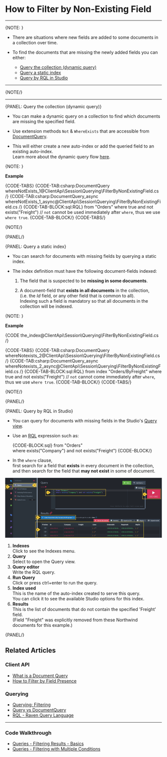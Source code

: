 ﻿# How to Filter by Non-Existing Field  

---

{NOTE: }

* There are situations where new fields are added to some documents in a collection over time.  

* To find the documents that are missing the newly added fields you can either:  
    * [Query the collection (dynamic query)](../../../client-api/session/querying/how-to-filter-by-non-existing-field#query-the-collection-(dynamic-query))  
    * [Query a static index](../../../client-api/session/querying/how-to-filter-by-non-existing-field#query-a-static-index)  
    * [Query by RQL in Studio](../../../client-api/session/querying/how-to-filter-by-non-existing-field#query-by-rql-in-studio)  

----

{NOTE/}

---

{PANEL: Query the collection (dynamic query)}

* You can make a dynamic query on a collection to find which documents are missing the specified field.

* Use extension methods `Not` & `WhereExists` that are accessible from [DocumentQuery](../../../client-api/session/querying/document-query/what-is-document-query).

* This will either create a new auto-index or add the queried field to an existing auto-index.  
  Learn more about the dynamic query flow [here](../../../client-api/session/querying/how-to-query#dynamicQuery).

{NOTE: }

__Example__

{CODE-TABS}
{CODE-TAB:csharp:DocumentQuery whereNotExists_1@ClientApi\Session\Querying\FilterByNonExistingField.cs /}
{CODE-TAB:csharp:DocumentQuery_async whereNotExists_1_async@ClientApi\Session\Querying\FilterByNonExistingField.cs /}
{CODE-TAB-BLOCK:sql:RQL}
from "Orders"
where true and not exists("Freight")
// `not` cannot be used immediately after `where`, thus we use `where true`.
{CODE-TAB-BLOCK/}
{CODE-TABS/}

{NOTE/}

{PANEL/}

{PANEL: Query a static index}

* You can search for documents with missing fields by querying a static index.  

* The index definition must have the following document-fields indexed:

    1. The field that is suspected to be __missing in some documents__.  
  
    2. A document-field that __exists in all documents__ in the collection,  
       (i.e. the _Id_ field, or any other field that is common to all).  
       Indexing such a field is mandatory so that all documents in the collection will be indexed.

{NOTE: }

__Example__

{CODE the_index@ClientApi\Session\Querying\FilterByNonExistingField.cs /}

{CODE-TABS}
{CODE-TAB:csharp:DocumentQuery whereNotexists_2@ClientApi\Session\Querying\FilterByNonExistingField.cs /}
{CODE-TAB:csharp:DocumentQuery_async whereNotexists_2_async@ClientApi\Session\Querying\FilterByNonExistingField.cs /}
{CODE-TAB-BLOCK:sql:RQL}
from index "Orders/ByFreight"
where true and not exists("Freight")
// `not` cannot come immediately after `where`, thus we use `where true`.
{CODE-TAB-BLOCK/}
{CODE-TABS/}

{NOTE/}

{PANEL/}

{PANEL: Query by RQL in Studio}

* You can query for documents with missing fields in the Studio's [Query view](../../../studio/database/queries/query-view).

* Use an [RQL](../../../client-api/session/querying/what-is-rql) expression such as:

    {CODE-BLOCK:sql}
from "Orders"    
where exists("Company") and not exists("Freight")
    {CODE-BLOCK/}

* In the `where` clause,  
  first search for a field that __exists__ in every document in the collection,  
  and then search for the field that __may not exist__ in some of document.

![List Documents Without a Specified Field](images/non-existing-field-studio-rql.png "Query for documents that are missing the specified field")

1. **Indexes**  
   Click to see the Indexes menu.
2. **Query**  
   Select to open the Query view.
3. **Query editor**  
   Write the RQL query.
4. **Run Query**  
   Click or press ctrl+enter to run the query.
5. **Index used**  
   This is the name of the auto-index created to serve this query.  
   You can click it to see the available Studio options for this index.  
6. **Results**  
   This is the list of documents that do not contain the specified 'Freight' field.  
   (Field "Freight" was explicitly removed from these Northwind documents for this example.)

{PANEL/}

## Related Articles

### Client API

- [What is a Document Query](../../../client-api/session/querying/document-query/what-is-document-query)
- [How to Filter by Field Presence](../../../client-api/session/querying/how-to-filter-by-field)

### Querying

- [Querying: Filtering](../../../indexes/querying/filtering)
- [Query vs DocumentQuery](../../../client-api/session/querying/document-query/query-vs-document-query)
- [RQL - Raven Query Language](../../../client-api/session/querying/what-is-rql)

---

### Code Walkthrough

- [Queries - Filtering Results - Basics](https://demo.ravendb.net/demos/csharp/queries/filtering-results-basics)
- [Queries - Filtering with Multiple Conditions](https://demo.ravendb.net/demos/csharp/queries/filtering-results-multiple-conditions)
